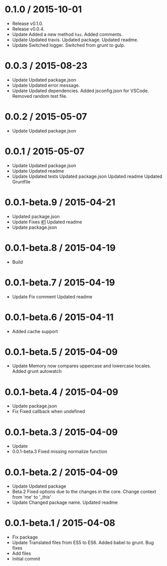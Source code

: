 0.1.0 / 2015-10-01
==================

  * Release v0.1.0.
  * Release v0.0.4.
  * Update
    Added a new method `has`.
    Added comments.
  * Update
    Updated travis.
    Updated package.
    Updated readme.
  * Update
    Switched logger.
    Switched from grunt to gulp.

0.0.3 / 2015-08-23
==================

  * Update
    Updated package.json
  * Update
    Updated error message.
  * Update
    Updated dependencies.
    Added jsconfig.json for VSCode.
    Removed random test file.

0.0.2 / 2015-05-07
==================

  * Update
    Updated package.json

0.0.1 / 2015-05-07
==================

  * Update
    Updated package.json
  * Update
    Updated readme
  * Update
    Updated tests
    Updated package.json
    Updated readme
    Updated Gruntfile

0.0.1-beta.9 / 2015-04-21
=========================

  * Updated package.json
  * Update
    Fixes [#1](https://github.com/gengojs/plugin-backend/issues/1)
    Updated readme
  * Update package.json

0.0.1-beta.8 / 2015-04-19
=========================

  * Build

0.0.1-beta.7 / 2015-04-19
=========================

  * Update
    Fix comment
    Updated readme

0.0.1-beta.6 / 2015-04-11
=========================

  * Added cache support

0.0.1-beta.5 / 2015-04-09
=========================

  * Update
    Memory now compares uppercase and lowercase locales.
    Added grunt autowatch

0.0.1-beta.4 / 2015-04-09
=========================

  * Update package.json
  * Fix
    Fixed callback when undefined

0.0.1-beta.3 / 2015-04-09
=========================

  * Update
  * 0.0.1-beta.3
    Fixed missing normalize function

0.0.1-beta.2 / 2015-04-09
=========================

  * Update
    Updated package
  * Beta.2
    Fixed options due to the changes in the core.
    Change context from 'me' to '_this'
  * Update
    Changed package name.
    Updated readme

0.0.1-beta.1 / 2015-04-08
=========================

  * Fix package
  * Update
    Translated files from ES5 to ES6.
    Added babel to grunt.
    Bug fixes
  * Add files
  * Initial commit